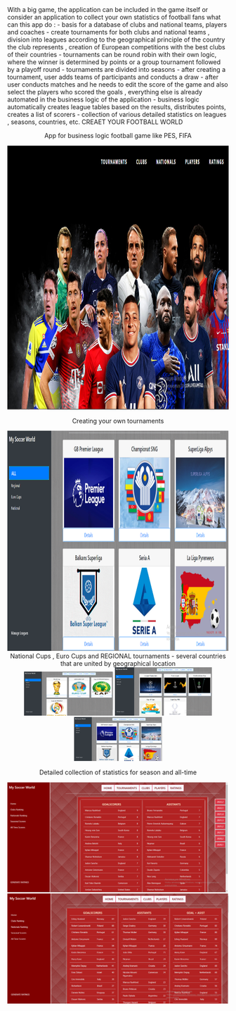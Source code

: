 <div>
       With a big game, the application can be included in the game itself 
         or consider an application to collect your own statistics of football fans
         what can this app do : 
         -  basis for a database of clubs and national teams, players and coaches
         - create tournaments for both clubs and national teams , 
           division into leagues according to the geographical principle of the country the club represents ,
           creation of European competitions with the best clubs of their countries
        - tournaments can be round robin with their own logic, where the winner is determined by points
          or a group tournament followed by a playoff round
        - tournaments are divided into seasons
        - after creating a tournament, user adds teams of participants and conducts a draw
        - after user conducts matches and he needs to edit the score of the game 
          and also select the players who scored the goals , 
          everything else is already automated in the business logic of the application
        - business logic automatically creates league tables based on the results, distributes points, creates a list of scorers
        - collection of various detailed statistics on leagues , seasons, countries, etc.
           CREAET YOUR FOOTBALL WORLD

</div>
<div>
    <p align="center">
        App for business logic football game like PES, FIFA
    </p>
        <img src="https://github.com/GevGrig007/MySoccerWorld/blob/master/wwwroot/images/readme/main.png" widht="600" height="600"/>
</div>
<div>
    <p align="center">
        Creating your own tournaments
    </p>
        <img src="https://github.com/GevGrig007/MySoccerWorld/blob/master/wwwroot/images/readme/tournaments.png" widht="500" height="500" />
</div>
<div align="center">
        National Cups , Euro Cups and REGIONAL tournaments - several countries that are united by geographical location 
        <div>
             <img src="https://github.com/GevGrig007/MySoccerWorld/blob/master/wwwroot/images/readme/nationaltournaments.png" widht="100" height="100" />
             <img src="https://github.com/GevGrig007/MySoccerWorld/blob/master/wwwroot/images/readme/eurocups.png" widht="100" height="110" />
             <img src="https://github.com/GevGrig007/MySoccerWorld/blob/master/wwwroot/images/readme/regional.png"  widht="100" height="100"/>
        </div>
</div>
<div>
     <p align="center">
        Detailed collection of statistics for season and all-time
    </p>
        <img src="https://github.com/GevGrig007/MySoccerWorld/blob/master/wwwroot/images/readme/seasonalrating.png" widht="250" height="250" />
        <img src="https://github.com/GevGrig007/MySoccerWorld/blob/master/wwwroot/images/readme/alltimerating.png"  widht="250" height="250"/>
</div>

